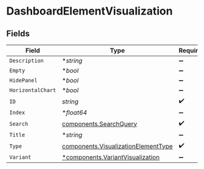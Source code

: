 # DashboardElementVisualization


## Fields

| Field                                                                                      | Type                                                                                       | Required                                                                                   | Description                                                                                |
| ------------------------------------------------------------------------------------------ | ------------------------------------------------------------------------------------------ | ------------------------------------------------------------------------------------------ | ------------------------------------------------------------------------------------------ |
| `Description`                                                                              | **string*                                                                                  | :heavy_minus_sign:                                                                         | N/A                                                                                        |
| `Empty`                                                                                    | **bool*                                                                                    | :heavy_minus_sign:                                                                         | N/A                                                                                        |
| `HidePanel`                                                                                | **bool*                                                                                    | :heavy_minus_sign:                                                                         | N/A                                                                                        |
| `HorizontalChart`                                                                          | **bool*                                                                                    | :heavy_minus_sign:                                                                         | N/A                                                                                        |
| `ID`                                                                                       | *string*                                                                                   | :heavy_check_mark:                                                                         | N/A                                                                                        |
| `Index`                                                                                    | **float64*                                                                                 | :heavy_minus_sign:                                                                         | N/A                                                                                        |
| `Search`                                                                                   | [components.SearchQuery](../../models/components/searchquery.md)                           | :heavy_check_mark:                                                                         | N/A                                                                                        |
| `Title`                                                                                    | **string*                                                                                  | :heavy_minus_sign:                                                                         | N/A                                                                                        |
| `Type`                                                                                     | [components.VisualizationElementType](../../models/components/visualizationelementtype.md) | :heavy_check_mark:                                                                         | N/A                                                                                        |
| `Variant`                                                                                  | [*components.VariantVisualization](../../models/components/variantvisualization.md)        | :heavy_minus_sign:                                                                         | N/A                                                                                        |